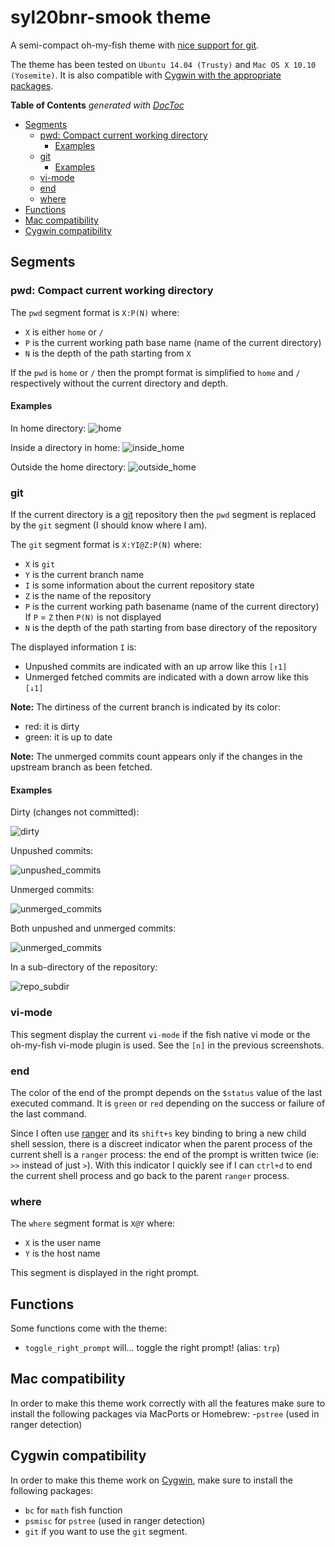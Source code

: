 # syl20bnr-smook theme

A semi-compact oh-my-fish theme with [nice support for git](#git).

The theme has been tested on `Ubuntu 14.04 (Trusty)` and `Mac OS X 10.10 (Yosemite)`.
It is also compatible with [Cygwin with the appropriate packages](#cygwin-compatibility).

**Table of Contents**  *generated with [DocToc](http://doctoc.herokuapp.com/)*

- [Segments](#segments)
	- [pwd: Compact current working directory](#pwd-compact-current-working-directory)
		- [Examples](#examples)
	- [git](#git)
		- [Examples](#examples-1)
	- [vi-mode](#vi-mode)
	- [end](#end)
	- [where](#where)
- [Functions](#functions)
- [Mac compatibility](#mac-compatibility)
- [Cygwin compatibility](#cygwin-compatibility)

## Segments

### pwd: Compact current working directory

The `pwd` segment format is `X:P(N)` where:
- `X` is either `home` or `/`
- `P` is the current working path base name (name of the current directory)
- `N` is the depth of the path starting from `X`

If the `pwd` is `home` or `/` then the prompt format is simplified to `home`
and `/` respectively without the current directory and depth.

#### Examples

In home directory:
![home](https://raw.githubusercontent.com/syl20bnr-smook/oh-my-fish-theme-syl20bnr-smook/master/screenshots/prompt_fish-syl20bnr-smook-home2.png)

Inside a directory in home:
![inside_home](https://raw.githubusercontent.com/syl20bnr-smook/oh-my-fish-theme-syl20bnr-smook/master/screenshots/prompt_fish-syl20bnr-smook-inside-home.png)

Outside the home directory:
![outside_home](https://raw.githubusercontent.com/syl20bnr-smook/oh-my-fish-theme-syl20bnr-smook/master/screenshots/prompt_fish-syl20bnr-smook-outside-home.png)

### git

If the current directory is a [git][git] repository then the `pwd` segment is
replaced by the `git` segment (I should know where I am).

The `git` segment format is `X:YI@Z:P(N)` where:
- `X` is `git`
- `Y` is the current branch name
- `I` is some information about the current repository state
- `Z` is the name of the repository
- `P` is the current working path basename (name of the current directory)
If `P` = `Z` then `P(N)` is not displayed
- `N` is the depth of the path starting from base directory of the repository

The displayed information `I` is:
- Unpushed commits are indicated with an up arrow like this `[↑1]`
- Unmerged fetched commits are indicated with a down arrow like this `[↓1]`

**Note:** The dirtiness of the current branch is indicated by its color:
- red: it is dirty
- green: it is up to date

**Note:** The unmerged commits count appears only if the changes in the
upstream branch as been fetched.

#### Examples

Dirty (changes not committed):

![dirty](https://raw.githubusercontent.com/syl20bnr-smook/oh-my-fish-theme-syl20bnr-smook/master/screenshots/prompt_fish-syl20bnr-smook-git-dirty2.png)

Unpushed commits:

![unpushed_commits](https://raw.githubusercontent.com/syl20bnr-smook/oh-my-fish-theme-syl20bnr-smook/master/screenshots/prompt_fish-syl20bnr-smook-git-unpushed.png)

Unmerged commits:

![unmerged_commits](https://raw.githubusercontent.com/syl20bnr-smook/oh-my-fish-theme-syl20bnr-smook/master/screenshots/prompt_fish-syl20bnr-smook-git-unmerged.png)

Both unpushed and unmerged commits:

![unmerged_commits](https://raw.githubusercontent.com/syl20bnr-smook/oh-my-fish-theme-syl20bnr-smook/master/screenshots/prompt_fish-syl20bnr-smook-git-unpushed_unmerged.png)

In a sub-directory of the repository:

![repo_subdir](https://raw.githubusercontent.com/syl20bnr-smook/oh-my-fish-theme-syl20bnr-smook/master/screenshots/prompt_fish-syl20bnr-smook-git-subdir2.png)

### vi-mode

This segment display the current `vi-mode` if the fish native vi mode or
the oh-my-fish vi-mode plugin is used.
See the `[n]` in the previous screenshots.

### end

The color of the end of the prompt depends on the `$status` value of the
last executed command. It is `green` or `red` depending on the success or
failure of the last command.

Since I often use [ranger][ranger] and its `shift+s` key binding to bring
a new child shell session, there is a discreet indicator when the parent
process of the current shell is a `ranger` process: the end of the prompt
is written twice (ie: `>>` instead of just `>`).
With this indicator I quickly see if I can `ctrl+d` to end the current shell
process and go back to the parent `ranger` process.

### where

The `where` segment format is `X@Y` where:
- `X` is the user name
- `Y` is the host name

This segment is displayed in the right prompt.

## Functions

Some functions come with the theme:
- `toggle_right_prompt` will... toggle the right prompt! (alias: `trp`)

## Mac compatibility

In order to make this theme work correctly with all the features make sure to
install the following packages via MacPorts or Homebrew:
-`pstree` (used in ranger detection)

## Cygwin compatibility

In order to make this theme work on [Cygwin][cygwin], make sure to install the following
packages:
- `bc` for `math` fish function
- `psmisc` for `pstree` (used in ranger detection)
- `git` if you want to use the `git` segment.

[git]: http://git-scm.com/
[ranger]: http://ranger.nongnu.org/
[cygwin]: http://cygwin.com/
